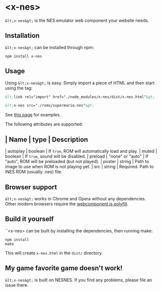 # &lt;x-nes&gt;

``&lt;x-nes&gt;`` is the NES emulator web component your website needs.

## Installation

``&lt;x-nes&gt;`` can be installed through npm:

```
npm install x-nes
```

## Usage

Using ``&lt;x-nes&gt;`` is easy. Simply import a piece of HTML and then start using the tag:

```html
&lt;link rel="import" href="./node_modules/x-nes/dist/x-nes.html"&gt;

&lt;x-nes src="./roms/supermario.nes"&gt;
```

See [this page](http://koen.kivits.com/x-nes/) for examples.

The following attributes are supported:

| Name          | type              | Description
-------------------------------------------------
| autoplay      | boolean           | If ``true``, ROM will automatically load and play.
| muted         | boolean           | If ``true``, sound will be disabled.
| preload       | "none" or "auto"  | If "auto", ROM will be preloaded (but not played).
| poster        | string            | Path to image to use when ROM is not playing yet.
| src           | string            | Required. Path to INES ROM (usually .nes) file.

## Browser support

``&lt;x-nes&gt;`` works in Chrome and Opera without any dependencies. Other modern browsers require the [webcomponent.js polyfill](http://webcomponents.org/).

## Build it yourself

``&lt;x-nes&gt; can be built by installing the dependencies, then running make:

```
npm install
make
```

This will create ``x-nes.html`` in the ``dist/`` directory.

## My game favorite game doesn't work!

``&lt;x-nes&gt;`` is built on NESNES. If you find any problems, please file an issue there.